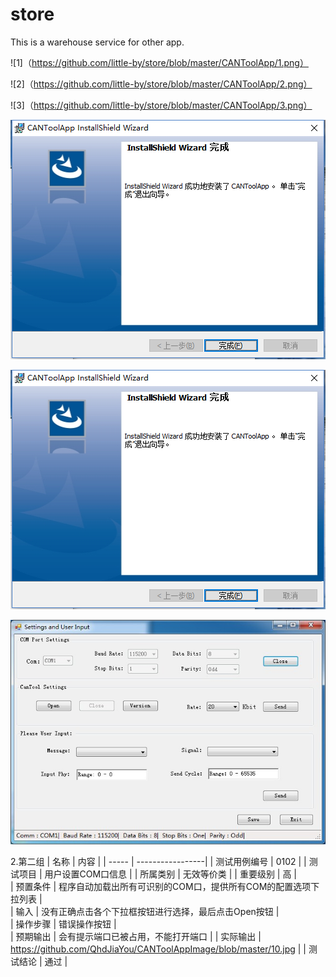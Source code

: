 # store
This is a  warehouse service for other app.


![1]（https://github.com/little-by/store/blob/master/CANToolApp/1.png）

![2]（https://github.com/little-by/store/blob/master/CANToolApp/2.png）

![3]（https://github.com/little-by/store/blob/master/CANToolApp/3.png）

![4](https://github.com/little-by/store/blob/master/CANToolApp/4.png)

![5](https://github.com/little-by/store/blob/master/CANToolApp/4.png)



![test](https://github.com/QhdJiaYou/CANToolAppImage/blob/master/1.jpg) 


2.第二组
| 名称 | 内容  |
| ----- | -----------------|
| 测试用例编号 |  0102   |
| 测试项目 |  用户设置COM口信息  |
| 所属类别 |  无效等价类  |
| 重要级别 |  高  |  
| 预置条件 | 程序自动加载出所有可识别的COM口，提供所有COM的配置选项下拉列表    |  
| 输入 |  没有正确点击各个下拉框按钮进行选择，最后点击Open按钮  |  
| 操作步骤 |   错误操作按钮 |  
| 预期输出 |   会有提示端口已被占用，不能打开端口 |
| 实际输出 |   https://github.com/QhdJiaYou/CANToolAppImage/blob/master/10.jpg |
| 测试结论 |  通过  |

